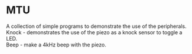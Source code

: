 # MTU
A collection of simple programs to demonstrate the use of the peripherals.  
Knock - demonstrates the use of the piezo as a knock sensor to toggle a LED.  
Beep - make a 4kHz beep with the piezo.  

